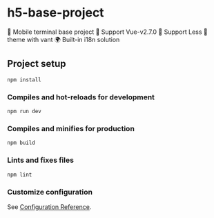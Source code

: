 # h5-base-project
 📱 Mobile terminal base project
 🍭 Support Vue-v2.7.0
 🎉 Support Less
 🎨 theme with vant
 🌍 Built-in i18n solution

## Project setup
```
npm install
```

### Compiles and hot-reloads for development
```
npm run dev
```

### Compiles and minifies for production
```
npm build
```

### Lints and fixes files
```
npm lint
```

### Customize configuration
See [Configuration Reference](https://cli.vuejs.org/config/).
